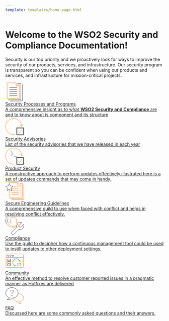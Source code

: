 ```yaml
---
template: templates/home-page.html
---
```


# Welcome to the WSO2 Security and Compliance Documentation!
Security is our top priority and we proactively look for ways to improve the security of our products, services, and infrastructure. Our security program is transparent so you can be confident when using our products and services, and infrastructure for mission-critical projects.

<!--
 Adding temporary urls for navigation
-->

<div class="menuDescription" style="display: flex; flex-wrap: wrap">
  <div class="integratorDescription">
    <a style="color: #222222;" href="vuln-mgt/vulnerability-reporting-guidelines/">
      <div>
        <div>
          <svg version="1.1" id="Layer_1" xmlns="http://www.w3.org/2000/svg" xmlns:xlink="http://www.w3.org/1999/xlink" x="0px" y="0px"
                    viewBox="0 0 60 60" style="enable-background:new 0 0 60 60;width: 60px;" xml:space="preserve">
            <style type="text/css">
              .st0{fill:none;stroke:#333333;stroke-width:1;stroke-miterlimit:10;}
              .st1{fill:none;stroke:#FF7300;stroke-width:1;stroke-miterlimit:10;}
              .st2{fill:none;stroke:#212A32;stroke-width:1;stroke-miterlimit:10;}
            </style>
            <g>
              <g>
                <polyline class="st0" points="45.1,10.6 34.3,10.6 34.3,1 		"/>
                <line class="st1" x1="13.2" y1="16.3" x2="38.1" y2="16.3"/>
                <line class="st1" x1="13.2" y1="22.8" x2="38.1" y2="22.8"/>
                <line class="st1" x1="13.2" y1="29.4" x2="38.1" y2="29.4"/>
                <line class="st1" x1="13.2" y1="35.9" x2="38.1" y2="35.9"/>
                <line class="st1" x1="13.2" y1="42.5" x2="38.1" y2="42.5"/>
                <polygon class="st0" points="45.5,51.1 45.5,10.9 34,1.3 5.9,1.3 5.9,51.1 		"/>
              </g>
              <polyline class="st2" points="8.8,55.2 49.6,55.2 49.6,3.8 38.8,3.8 	"/>
              <polyline class="st2" points="54.1,6.3 54.1,59 14.3,59 	"/>
            </g>
          </svg>
        </div>
        <div class="content" style="">
            Security Processes and Programs
            <div class="description" style="">
              A comprehensive insight as to what <strong>WSO2 Security and Compliance</strong> are and to know about is component and its structure           
            </div>
        </div>
      </div>   
    </a>
  </div>

  <div class="integratorDescription">
    <a style="color: #222222;" href="security-advisories/overview/">
      <div>
        <div>
          <svg version="1.1" id="Layer_1" xmlns="http://www.w3.org/2000/svg" xmlns:xlink="http://www.w3.org/1999/xlink" x="0px" y="0px"
                   viewBox="0 0 60 60" style="enable-background:new 0 0 60 60;width: 60px;" xml:space="preserve">
            <style type="text/css">
              .st0{fill:none;stroke:#FF7300;stroke-width:1;stroke-miterlimit:10;}
              .st1{fill:#1A1A1A;}
            </style>
            <g>
              <path class="st0" d="M52.2,29.3c0-14.2-11.5-25.6-25.6-25.6S1,15.2,1,29.3s11.5,25.6,25.6,25.6c1.6,0,3.1-0.1,4.6-0.4"/>
              <g>
                <path class="st1" d="M57.5,34.6v20.2H37.3V34.6H57.5 M59,33.1H35.8v23.2H59V33.1L59,33.1z"/>
              </g>
              <polyline class="st0" points="41.6,44.3 45.6,50.7 53.5,38.7 	"/>
              <polyline class="st0" points="45.5,23.4 52,29.9 57.4,22.3 	"/>
            </g>
          </svg>         
        </div>
        <div class="content" style="">
            Security Advisories
            <div class="description" style="">
            List of the security advisories that we have released in each year
            </div>
        </div>
      </div>     
    </a>
  </div>
  
  <div class="integratorDescription">
    <a style="color: #222222;" href="product-security/secure-software-development-process/">
      <div>
        <div>
          <svg version="1.1" id="Layer_1" xmlns="http://www.w3.org/2000/svg" xmlns:xlink="http://www.w3.org/1999/xlink" x="0px" y="0px"
                 viewBox="0 0 60 60" style="enable-background:new 0 0 60 60;width: 60px;" xml:space="preserve">
            <style type="text/css">
              .st0{fill:none;stroke:#FF7300;stroke-width:1;stroke-miterlimit:10;}
              .st1{fill:#1A1A1A;}
              .st2{fill:none;stroke:#212A32;stroke-width:1;stroke-miterlimit:10;}
            </style>
            <g>
              <g>
                <path class="st0" d="M52.2,29.3c0-14.2-11.5-25.6-25.6-25.6S1,15.2,1,29.3s11.5,25.6,25.6,25.6c1.6,0,3.1-0.1,4.6-0.4"/>
                <g>
                  <path class="st1" d="M57.5,34.6v20.2H37.3V34.6H57.5 M59,33.1H35.8v23.2H59V33.1L59,33.1z"/>
                </g>
                <polyline class="st0" points="41.6,44.3 45.6,50.7 53.5,38.7 		"/>
                <polyline class="st0" points="45.5,23.4 52,29.9 57.4,22.3 		"/>
              </g>
              <polyline class="st2" points="17.1,14 24.6,21.5 17.4,28.7 	"/>
              <line class="st2" x1="25.9" y1="29.9" x2="36.8" y2="29.9"/>
            </g>
          </svg>
        </div>
        <div class="content" style="">
          Product Security
            <div class="description" style="">
            A constructive approach to perform updates effectively.illustrated here is a set of updates commands that may come in handy.
            </div>
        </div>
      </div>     
    </a>
  </div>

  <div class="integratorDescription">
    <a style="color: #222222;" href="secure-engineering/owasp-top-10/">
      <div>
        <div>
          <svg version="1.1" id="Layer_1" xmlns="http://www.w3.org/2000/svg" xmlns:xlink="http://www.w3.org/1999/xlink" x="0px" y="0px"
                 viewBox="0 0 60 60" style="enable-background:new 0 0 60 60;width: 60px;" xml:space="preserve">
            <style type="text/css">
              .st0{fill:none;stroke:#212A32;stroke-width:1;stroke-miterlimit:10;}
              .st1{fill:#FFFFFF;stroke:#FF7300;stroke-width:1;stroke-miterlimit:10;}
            </style>
            <g>
              <g>
                <polyline class="st0" points="49.4,11.5 39.2,11.5 39.2,2.5 		"/>
                <line class="st0" x1="19.5" y1="16.8" x2="42.8" y2="16.8"/>
                <line class="st0" x1="19.5" y1="22.9" x2="42.8" y2="22.9"/>
                <line class="st0" x1="19.5" y1="29.1" x2="42.8" y2="29.1"/>
                <line class="st0" x1="19.5" y1="35.2" x2="42.8" y2="35.2"/>
                <line class="st0" x1="19.5" y1="41.3" x2="42.8" y2="41.3"/>
                <polygon class="st0" points="49.7,49.4 49.7,11.8 38.9,2.8 12.7,2.8 12.7,49.4 		"/>
              </g>
              <polyline class="st0" points="45.3,5.5 54.2,5.5 54.2,53.5 16.1,53.5 	"/>
              <polyline class="st0" points="59,8.4 59,57.5 21,57.5 	"/>
              <polygon class="st1" points="12.7,6.2 16.3,13.5 24.4,14.7 18.6,20.4 20,28.5 12.7,24.7 5.5,28.5 6.9,20.4 1,14.7 9.1,13.5 	"/>
            </g>
          </svg>
        </div>
        <div class="content" style="">
            Secure Engineering Guidelines
            <div class="description" style="">
              A comprehensive guild to use when faced with conflict and helps in resolving conflict effectively.             
             </div>
        </div>
      </div>   
    </a>   
  </div>

  <div class="integratorDescription">
    <a style="color: #222222;" href="compliance/iso27001/">
      <div>
        <div>
				  <svg version="1.1" id="Layer_1" xmlns="http://www.w3.org/2000/svg" xmlns:xlink="http://www.w3.org/1999/xlink" x="0px" y="0px"
                        viewBox="0 0 60 60" style="enable-background:new 0 0 60 60; width: 60px" xml:space="preserve">
            <style type="text/css">
            	.st0{fill:#FFFFFF;stroke:#212A32;stroke-width:1.5;stroke-miterlimit:10;}
            	.st1{fill-rule:evenodd;clip-rule:evenodd;fill:none;stroke:#FF7300;stroke-width:1.5;stroke-miterlimit:10;}
            	.st2{fill:#FFFFFF;stroke:#FF7300;stroke-width:1.5;stroke-miterlimit:10;}
            </style>
            <g>
            	<g>
            		<path class="st0" d="M31.3,31c0,2.9-2.3,5.2-5.2,5.2s-5.2-2.3-5.2-5.2"/>
            		<path class="st0" d="M18.6,5.6c-3.5,5.7-0.9,14.7-4.1,18c-1.8,1.8-3.1,2.6-4,3c-0.6,0.3-1.1,0.9-1.1,1.6l0,1
            			c0,0.8,0.6,1.4,1.3,1.4h30.7c0.7,0,1.3-0.6,1.3-1.4l0-1c0-0.7-0.4-1.4-1.1-1.6c-0.9-0.3-1.8-0.1-4-2.4c-3.4-3.6-0.6-12.9-4.1-18.6
            			C31,1.6,26,2.1,26,2.1S21.1,1.6,18.6,5.6z"/>
            	</g>
            	<g>
            		<path class="st1" d="M7.3,25.3c-3.8-2.5-6.2-6.8-6.2-11.7C1.1,9.1,3.3,5,6.6,2.5"/>
            		<path class="st1" d="M10.5,20.6c-2.2-1.5-3.7-4.1-3.7-7c0-2.7,1.3-5.1,3.3-6.7"/>
            	</g>
            	<path class="st2" d="M27.7,56.5l15.6-15.6c1.2,0.5,2.6,0.8,4,0.8l0.8-0.1c6-0.4,10.8-5.4,10.8-11.5c0-1.8-0.4-3.4-1.1-5L50,32.9
            		c-0.4,0.4-0.9,0.7-1.4,0.9c-1.4,0.5-3,0.2-4.1-0.9c-0.7-0.7-1.1-1.7-1.1-2.7c0-0.5,0.1-0.9,0.3-1.3c0.2-0.5,0.5-1,0.9-1.4l7.7-7.7
            		c-1.5-0.7-3.2-1.2-5-1.2c-6.1,0-11.1,4.8-11.5,10.8l-0.1,0.8c0,1.4,0.3,2.7,0.8,4L20.9,49.7c-2,2-1.9,5.2,0.2,7l0,0
            		C23.1,58.4,25.9,58.3,27.7,56.5z"/>
            </g>
          </svg>
        </div>
        <div class="content" style="">
            Compliance
            <div class="description" style="">
              Use the guild to decipher how a continuous management tool could be used to instill updates to other deployment settings.          
             </div>
        </div>
      </div>   
    </a>   
  </div>

  <div class="integratorDescription">
    <a style="color: #222222;" href="community/webinars/">
      <div>
        <div>
          <svg version="1.1" id="Layer_1" xmlns="http://www.w3.org/2000/svg" xmlns:xlink="http://www.w3.org/1999/xlink" x="0px" y="0px"
                  viewBox="0 0 60 60" style="enable-background:new 0 0 60 60; width: 60px" xml:space="preserve">
            <style type="text/css">
            	.st0{fill:none;stroke:#212A32;stroke-width:1.5;stroke-miterlimit:10;}
            	.st1{fill:#FFFFFF;stroke:#FF7300;stroke-miterlimit:10;}
            	.st2{fill:none;stroke:#FF7300;stroke-width:1.5;stroke-miterlimit:10;}
            	.st8{fill:#1A1A1A;}
            	.st9{fill:none;stroke:#FF7300;stroke-miterlimit:10;}
            </style>
            <g>
            	<g>
            		<path class="st0" d="M54.2,51.8H5.8c-1.8,0-3.3-1.5-3.3-3.3V11.5c0-1.8,1.5-3.3,3.3-3.3h48.4c1.8,0,3.3,1.5,3.3,3.3v36.9
            			C57.5,50.3,56,51.8,54.2,51.8z"/>
            		<line class="st0" x1="2.5" y1="19.3" x2="57.5" y2="19.3"/>
            		<g>
            			<circle class="st1" cx="9.5" cy="13.7" r="2.2"/>
            			<circle class="st1" cx="16.9" cy="13.7" r="2.2"/>
            			<circle class="st1" cx="24.4" cy="13.7" r="2.2"/>
            		</g>
            		<rect x="7.8" y="24.3" class="st1" width="8.6" height="5.7"/>
            		<rect x="7.8" y="32.4" class="st1" width="8.6" height="5.7"/>
            		<rect x="7.8" y="40.4" class="st1" width="8.6" height="5.7"/>
            	</g>
            	<g>
            		<path class="st2" d="M46.9,35c0-6.3-5.1-11.5-11.5-11.5S23.9,28.7,23.9,35s5.1,11.5,11.5,11.5c0.7,0,1.4-0.1,2-0.2"/>
            		<g>
            			<path class="st8" d="M48.9,37.7v8.4h-8.4v-8.4H48.9 M49.9,36.7H39.5v10.4h10.4V36.7L49.9,36.7z"/>
            		</g>
            		<polyline class="st9" points="43.9,32.3 46.8,35.2 49.2,31.9 		"/>
            	</g>
            </g>
          </svg>
        </div>
        <div class="content" style="">
            Community
            <div class="description" style=""> 
            An effective method to resolve customer reported issues in a pragmatic manner as Hotfixes are delivered
             </div>
        </div>
      </div>   
    </a>   
  </div>

  <div class="integratorDescription">
    <a style="color: #222222;" href="faq/">
      <div>
        <div>
          <svg version="1.1" id="Layer_1" xmlns="http://www.w3.org/2000/svg" xmlns:xlink="http://www.w3.org/1999/xlink" x="0px" y="0px"
                 viewBox="0 0 60 60" style="enable-background:new 0 0 60 60;width: 60px;" xml:space="preserve">
            <style type="text/css">
              .st0{fill:none;stroke:#FF7300;stroke-width:1;stroke-miterlimit:10;}
              .st1{fill:#FFFFFF;stroke:#212A32;stroke-width:1;stroke-miterlimit:10;}
              .st2{fill:none;stroke:#212A32;stroke-width:1;stroke-miterlimit:10;}
            </style>
            <g>
              <g>
                <path class="st0" d="M58.6,36.9c0-7-7.5-12.7-16.7-12.7s-16.7,5.7-16.7,12.7c0,6.8,7.1,12.4,16,12.7c0.7,1.5,1.5,3.1,2.1,4.1
                  c1.1,1.7,5.5,1.8,7,1.8c-0.9-0.4-2.9-1.8-4.2-4.8c-0.2-0.5-0.3-0.9-0.4-1.4C53,48,58.6,43,58.6,36.9z"/>
                <path class="st0" d="M50.7,55.5c0,0-0.2,0-0.5,0C50.5,55.7,50.7,55.7,50.7,55.5z"/>
              </g>
              <path class="st1" d="M21.1,4.4c-10.9,0-19.7,7.6-19.7,16.9c0,7,4.9,13,12,15.5c-0.4,0.8-1.2,2.1-2.8,3.4c-2.8,2.2-5.5,1.9-5.5,1.9
                s8.6,1.2,11,0c2.6-1.4,4.2-2.8,5-4c0,0,0,0,0,0c10.9,0,19.7-7.6,19.7-16.9S32,4.4,21.1,4.4z"/>
              <g>
                <path class="st2" d="M16.1,16.6c0,0,0.4-4.3,5-4.4c4.6,0,5.2,3.4,5,4.9c-0.3,2.2-3.3,3.2-4.2,5.1c-0.9,1.9-0.8,3.8-0.8,3.8"/>
                <circle class="st2" cx="21.1" cy="30.5" r="1.2"/>
              </g>
            </g>
          </svg>
        </div>
        <div class="content" style="">
            FAQ
            <div class="description" style="">
              Discussed here are some commonly asked questions and their answers.        
             </div>
        </div>
      </div>   
    </a>   
  </div>
  
</div>
